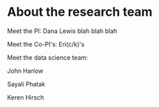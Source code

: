 # About the research team

Meet the PI: Dana Lewis
blah blah blah

Meet the Co-PI's: Eri(c/k)'s


Meet the data science team:

John Harlow

Sayali Phatak

Keren Hirsch
